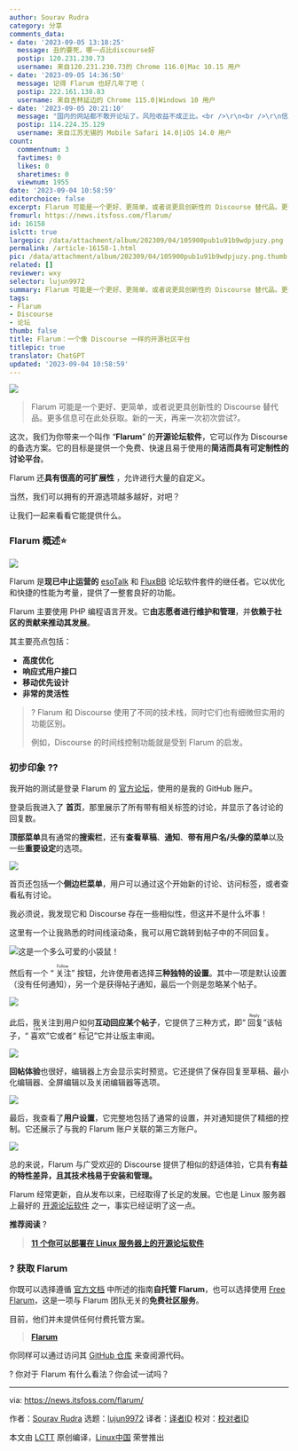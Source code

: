 ```yaml
---
author: Sourav Rudra
category: 分享
comments_data:
- date: '2023-09-05 13:18:25'
  message: 丑的要死，哪一点比discourse好
  postip: 120.231.230.73
  username: 来自120.231.230.73的 Chrome 116.0|Mac 10.15 用户
- date: '2023-09-05 14:36:50'
  message: 记得 Flarum 也好几年了吧（
  postip: 222.161.138.83
  username: 来自吉林延边的 Chrome 115.0|Windows 10 用户
- date: '2023-09-05 20:21:10'
  message: "国内的网站都不敢开论坛了。风险收益不成正比。<br />\r\n<br />\r\n信息都封锁在各种群里。<br />\r\n<br />\r\n后来人一遍遍的问同样的问题。"
  postip: 114.224.35.129
  username: 来自江苏无锡的 Mobile Safari 14.0|iOS 14.0 用户
count:
  commentnum: 3
  favtimes: 0
  likes: 0
  sharetimes: 0
  viewnum: 1955
date: '2023-09-04 10:58:59'
editorchoice: false
excerpt: Flarum 可能是一个更好、更简单，或者说更具创新性的 Discourse 替代品。更多信息可在此处获取。新的一天，再来一次初次尝试?。
fromurl: https://news.itsfoss.com/flarum/
id: 16158
islctt: true
largepic: /data/attachment/album/202309/04/105900pub1u91b9wdpjuzy.png
permalink: /article-16158-1.html
pic: /data/attachment/album/202309/04/105900pub1u91b9wdpjuzy.png.thumb.jpg
related: []
reviewer: wxy
selector: lujun9972
summary: Flarum 可能是一个更好、更简单，或者说更具创新性的 Discourse 替代品。更多信息可在此处获取。新的一天，再来一次初次尝试?。
tags:
- Flarum
- Discourse
- 论坛
thumb: false
title: Flarum：一个像 Discourse 一样的开源社区平台
titlepic: true
translator: ChatGPT
updated: '2023-09-04 10:58:59'
---
```


![](/data/attachment/album/202309/04/105900pub1u91b9wdpjuzy.png)



> 
> Flarum 可能是一个更好、更简单，或者说更具创新性的 Discourse 替代品。更多信息可在此处获取。新的一天，再来一次初次尝试?。
> 
> 
> 


这次，我们为你带来一个叫作 “**Flarum**” 的**开源论坛软件**，它可以作为 Discourse 的备选方案。它的目标是提供一个免费、快速且易于使用的**简洁而具有可定制性的讨论平台**。


Flarum 还**具有很高的可扩展性** ，允许进行大量的自定义。


当然，我们可以拥有的开源选项越多越好，对吧？


让我们一起来看看它能提供什么。


### Flarum 概述⭐


![](/data/attachment/album/202309/04/105900q3wr4xhp4h3zccxx.png)


Flarum 是**现已中止运营的** [esoTalk](https://github.com/esotalk/esoTalk) 和 [FluxBB](https://github.com/fluxbb/fluxbb) 论坛软件套件的继任者。它以优化和快捷的性能为考量，提供了一整套良好的功能。


Flarum 主要使用 PHP 编程语言开发。它**由志愿者进行维护和管理**，并**依赖于社区的贡献来推动其发展**。


其主要亮点包括：


* **高度优化**
* **响应式用户接口**
* **移动优先设计**
* **非常的灵活性**



> 
> ? Flarum 和 Discourse 使用了不同的技术栈，同时它们也有细微但实用的功能区别。
> 
> 
> 例如，Discourse 的时间线控制功能就是受到 Flarum 的启发。
> 
> 
> 


### 初步印象 ?‍?


我开始的测试是登录 Flarum 的 [官方论坛](https://discuss.flarum.org/)，使用的是我的 GitHub 账户。


登录后我进入了 **首页**，那里展示了所有带有相关标签的讨论，并显示了各讨论的回复数。


**顶部菜单**具有通常的**搜索栏**，还有**查看草稿**、**通知**、**带有用户名/头像的菜单**以及一些**重要设定**的选项。


![](/data/attachment/album/202309/04/105901xvugpuzyu5pt9udt.png)


首页还包括一个**侧边栏菜单**，用户可以通过这个开始新的讨论、访问标签，或者查看私有讨论。


我必须说，我发现它和 Discourse 存在一些相似性，但这并不是什么坏事！


这里有一个让我熟悉的时间线滚动条，我可以用它跳转到帖子中的不同回复。


![这是一个多么可爱的小袋鼠！](/data/attachment/album/202309/04/105901nazl3a2zllppsa98.png)


然后有一个 “<ruby> 关注 <rt>  Follow </rt></ruby>” 按钮，允许使用者选择**三种独特的设置**。其中一项是默认设置（没有任何通知），另一个是获得帖子通知，最后一个则是忽略某个帖子。


![](/data/attachment/album/202309/04/105902a6thbx6jnovyz1h1.png)


此后，我关注到用户如何**互动回应某个帖子**，它提供了三种方式，即“<ruby> 回复 <rt>  Reply </rt></ruby>”该帖子，“<ruby> 喜欢 <rt>  Like </rt></ruby>”它或者“<ruby> 标记 <rt>  Flag </rt></ruby>”它并让版主审阅。


![](/data/attachment/album/202309/04/105903xtgtmqiztolfyeqc.png)


**回帖体验**也很好，编辑器上方会显示实时预览。它还提供了保存回复至草稿、最小化编辑器、全屏编辑以及关闭编辑器等选项。


![](/data/attachment/album/202309/04/105903ylt8htsy3tfpyhs9.png)


最后，我查看了**用户设置**，它完整地包括了通常的设置，并对通知提供了精细的控制。它还展示了与我的 Flarum 账户关联的第三方账户。


![](/data/attachment/album/202309/04/105903hvz28jpqtzsof33e.png)


总的来说，Flarum 与广受欢迎的 Discourse 提供了相似的舒适体验，它具有**有益的特性差异，且其技术栈易于安装和管理。**


Flarum 经常更新，自从发布以来，已经取得了长足的发展。它也是 Linux 服务器上最好的 [开源论坛软件](https://itsfoss.com/open-source-forum-software/) 之一，事实已经证明了这一点。


**推荐阅读** ?



> 
> **[11 个你可以部署在 Linux 服务器上的开源论坛软件](https://itsfoss.com/content/images/size/w256h256/2022/12/android-chrome-192x192.png)**
> 
> 
> 


### ? 获取 Flarum


你既可以选择遵循 [官方文档](https://docs.flarum.org/install) 中所述的指南**自托管 Flarum**，也可以选择使用 [Free Flarum](https://freeflarum.com/)，这是一项与 Flarum 团队无关的**免费社区服务**。


目前，他们并未提供任何付费托管方案。



> 
> **[Flarum](https://flarum.org/)**
> 
> 
> 


你同样可以通过访问其 [GitHub 仓库](https://github.com/flarum/flarum) 来查阅源代码。


? 你对于 Flarum 有什么看法？你会试一试吗？




---


via: <https://news.itsfoss.com/flarum/>


作者：[Sourav Rudra](https://news.itsfoss.com/author/sourav/) 选题：[lujun9972](https://github.com/lujun9972) 译者：[译者ID](https://github.com/%E8%AF%91%E8%80%85ID) 校对：[校对者ID](https://github.com/%E6%A0%A1%E5%AF%B9%E8%80%85ID)


本文由 [LCTT](https://github.com/LCTT/TranslateProject) 原创编译，[Linux中国](https://linux.cn/) 荣誉推出